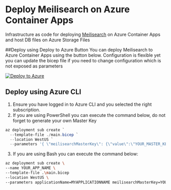 # Deploy Meilisearch on Azure Container Apps
Infrastructure as code for deploying [Meilisearch](https://www.meilisearch.com/) on Azure Container Apps and host DB files on Azure Storage Files

##Deploy using Deploy to Azure Button
You can deploy Meilisearch to Azure Container Apps using the button below. Configuration is flexible yet you can update the bicep file if you need to change configuration which is not exposed as parameters

[![Deploy to Azure](https://aka.ms/deploytoazurebutton)](https://portal.azure.com/#create/Microsoft.Template/uri/https%3A%2F%2Fgithub.com%2Ftjoudeh%2FContainer-Apps-Meilisearch%2Fblob%2F46993fb85fa54df3c59c1c4fca6b8d4db5ea9268%2Fdeploy%2Fmain.json)

## Deploy using Azure CLI
1. Ensure you have logged in to Azure CLI and you selected the right subscription.
2. If you are using PowerShell you can execute the command below, do not forget to generate your own Master Key

```PowerShell
az deployment sub create `
  --template-file ./main.bicep `
  --location WestUS `
  --parameters '{ \"meilisearchMasterKey\": {\"value\":\"YOUR_MASTER_KEY\"}, \"applicationName\": {\"value\":\"YOUR_APP_NAME\"}, \"deploymentEnvironment\": {\"value\":\"dev\"}, \"location\": {\"value\":\"westus\"} }'
```

3. If you are using Bash you can execute the command below:
```bash
az deployment sub create \
--name YOUR_APP_NAME \
--template-file .\main.bicep 
--location WestUS \
--parameters applicationName=MYAPPLICATIONNAME meilisearchMasterKey=YOUR_MASTER_KEY deploymentEnvironment=dev location=westus
```







